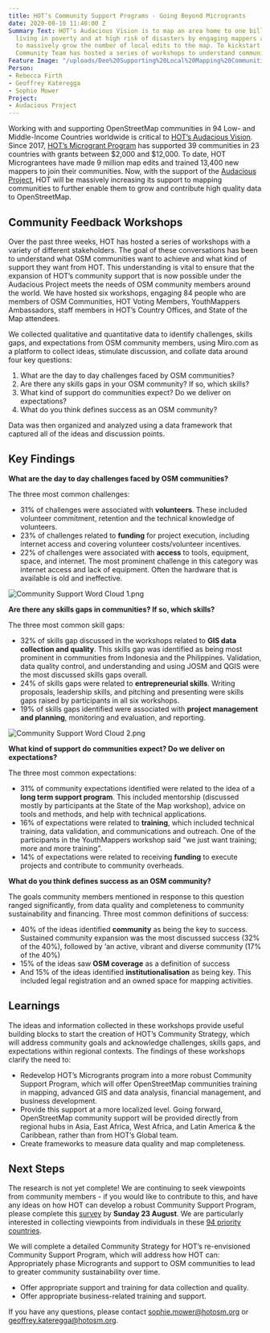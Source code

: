 ```yaml
---
title: HOT’s Community Support Programs - Going Beyond Microgrants
date: 2020-08-10 11:40:00 Z
Summary Text: HOT’s Audacious Vision is to map an area home to one billion people
  living in poverty and at high risk of disasters by engaging mappers around the world
  to massively grow the number of local edits to the map. To kickstart planning, HOT’s
  Community Team has hosted a series of workshops to understand community perspectives.
Feature Image: "/uploads/Deo%20Supporting%20Local%20Mapping%20Communities%20Feedback.JPG"
Person:
- Rebecca Firth
- Geoffrey Kateregga
- Sophie Mower
Project:
- Audacious Project
---
```


Working with and supporting OpenStreetMap communities in 94 Low- and Middle-Income Countries worldwide is critical to [HOT’s Audacious Vision](https://www.hotosm.org/projects/audacious/). Since 2017, [HOT’s Microgrant Program](https://www.hotosm.org/community/community-grants/) has supported 39 communities in 23 countries with grants between $2,000 and $12,000. To date, HOT Micrograntees have made 9 million map edits and trained 13,400 new mappers to join their communities. Now, with the support of the [Audacious Project](https://audaciousproject.org/ideas/2020/humanitarian-openstreetmap-team), HOT will be massively increasing its support to mapping communities to further enable them to grow and contribute high quality data to OpenStreetMap.

## Community Feedback Workshops

Over the past three weeks, HOT has hosted a series of workshops with a variety of different stakeholders. The goal of these conversations has been to understand what OSM communities want to achieve and what kind of  support they want from HOT. This understanding is vital to ensure that the expansion of HOT’s community support that is now possible under the Audacious Project meets the needs of OSM community members around the world. We have hosted six workshops, engaging 84 people who are members of OSM Communities, HOT Voting Members, YouthMappers Ambassadors, staff members in HOT’s Country Offices, and State of the Map attendees.

We collected qualitative and quantitative data to identify challenges, skills gaps, and expectations from OSM community members, using Miro.com as a platform to collect ideas, stimulate discussion, and collate data around four key questions: 
1. What are the day to day challenges faced by OSM communities?
2. Are there any skills gaps in your OSM community? If so, which skills?
3. What kind of support do communities expect? Do we deliver on expectations?
4. What do you think defines success as an OSM community?

Data was then organized and analyzed using a data framework that captured all of the ideas and discussion points.

## Key Findings

**What are the day to day challenges faced by OSM communities?**

The three most common challenges:
* 31% of challenges were associated with **volunteers**. These included volunteer commitment, retention and the technical knowledge of volunteers.
* 23% of challenges related to **funding** for project execution, including internet access and covering volunteer costs/volunteer incentives.
* 22% of challenges were associated with **access** to tools, equipment, space, and internet. The most prominent challenge in this category was internet access and lack of equipment. Often the hardware that is available is old and ineffective. 

![Community Support Word Cloud 1.png](/uploads/Community%20Support%20Word%20Cloud%201.png)

**Are there any skills gaps in communities? If so, which skills?**

The three most common skill gaps:
* 32% of skills gap discussed in the workshops related to **GIS data collection and quality**. This skills gap was identified as being most prominent in communities from Indonesia and the Philippines. Validation, data quality control, and understanding and using JOSM and QGIS were the most discussed skills gaps overall.
* 24% of skills gaps were related to **entrepreneurial skills**. Writing proposals, leadership skills, and pitching and presenting were skills gaps raised by participants in all six workshops.
* 19% of skills gaps identified were associated with **project management and planning**, monitoring and evaluation, and reporting.

![Community Support Word Cloud 2.png](/uploads/Community%20Support%20Word%20Cloud%202.png)

**What kind of support do communities expect? Do we deliver on expectations?**

The three most common expectations:
* 31% of community expectations identified were related to  the idea of a **long term support program**. This included mentorship (discussed mostly by participants at the State of the Map workshop), advice on tools and methods, and help with technical applications.
* 16% of expectations were related to **training**, which included technical training, data validation, and communications and outreach. One of the participants in the YouthMappers workshop said “we just want training; more and more training”.
* 14% of expectations were related to receiving **funding** to execute projects and contribute to community overheads.

**What do you think defines success as an OSM community?**

The goals community members mentioned in response to this question ranged significantly, from data quality and completeness to community sustainability and financing. Three most common definitions of success:
* 40% of the ideas identified **community** as being the key to success. Sustained community expansion was the most discussed success (32% of the 40%), followed by ‘an active, vibrant and diverse community (17% of the 40%)
* 15% of the ideas saw **OSM coverage** as a definition of success
* And 15% of the ideas identified **institutionalisation** as being key. This included legal registration and an owned space for mapping activities. 

## Learnings
The ideas and information collected in these workshops provide useful building blocks to start the creation of HOT’s Community Strategy, which will address community goals and acknowledge challenges, skills gaps, and expectations within regional contexts. The findings of these workshops clarify the need to:
* Redevelop HOT’s Microgrants program into a more robust Community Support Program, which will offer OpenStreetMap communities training in mapping, advanced GIS and data analysis, financial management, and business development.
* Provide this support at a more localized level. Going forward, OpenStreetMap community support will be provided directly from regional hubs in Asia, East Africa, West Africa, and Latin America & the Caribbean, rather than from HOT’s Global team.
* Create frameworks to measure data quality and map completeness.

## Next Steps

The research is not yet complete! We are continuing to seek viewpoints from community members - if you would like to contribute to this, and have any ideas on how HOT can develop a robust Community Support Program, please complete this [survey](https://forms.gle/XqMD5Pioq2xnr99m6) by **Sunday 23 August**. We are particularly interested in collecting viewpoints from individuals in these [94 priority countries](https://www.hotosm.org/updates/four-regions-five-years-94-countries-one-billion-people/).

We will complete a detailed Community Strategy for HOT’s re-envisioned Community Support Program, which will address how HOT can:
Appropriately phase Microgrants and support to OSM communities to lead to greater community sustainability over time.
* Offer appropriate support and training for data collection and quality.
* Offer appropriate business-related training and support. 

If you have any questions, please contact [sophie.mower@hotosm.org](mailto:sophie.mower@hotosm.org) or [geoffrey.kateregga@hotosm.org](mailto:geoffrey.kateregga@hotosm.org). 
 
 
